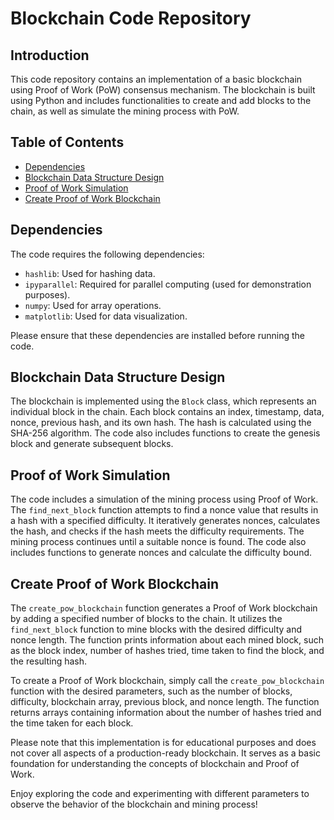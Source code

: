 
<!DOCTYPE html>
<html>
<head>
  <meta charset="UTF-8">
</head>
<body>
  <h1>Blockchain Code Repository</h1>
  <h2>Introduction</h2>
  <p>
    This code repository contains an implementation of a basic blockchain using Proof of Work (PoW) consensus mechanism. The blockchain is built using Python and includes functionalities to create and add blocks to the chain, as well as simulate the mining process with PoW.
  </p>
  <h2>Table of Contents</h2>
  <ul>
    <li><a href="#dependencies">Dependencies</a></li>
    <li><a href="#data-structure">Blockchain Data Structure Design</a></li>
    <li><a href="#proof-of-work">Proof of Work Simulation</a></li>
    <li><a href="#create-blockchain">Create Proof of Work Blockchain</a></li>
  </ul>
  <h2 id="dependencies">Dependencies</h2>
  <p>
    The code requires the following dependencies:
  </p>
  <ul>
    <li><code>hashlib</code>: Used for hashing data.</li>
    <li><code>ipyparallel</code>: Required for parallel computing (used for demonstration purposes).</li>
    <li><code>numpy</code>: Used for array operations.</li>
    <li><code>matplotlib</code>: Used for data visualization.</li>
  </ul>
  <p>
    Please ensure that these dependencies are installed before running the code.
  </p>
  <h2 id="data-structure">Blockchain Data Structure Design</h2>
  <p>
    The blockchain is implemented using the <code>Block</code> class, which represents an individual block in the chain. Each block contains an index, timestamp, data, nonce, previous hash, and its own hash. The hash is calculated using the SHA-256 algorithm. The code also includes functions to create the genesis block and generate subsequent blocks.
  </p>
  <h2 id="proof-of-work">Proof of Work Simulation</h2>
  <p>
    The code includes a simulation of the mining process using Proof of Work. The <code>find_next_block</code> function attempts to find a nonce value that results in a hash with a specified difficulty. It iteratively generates nonces, calculates the hash, and checks if the hash meets the difficulty requirements. The mining process continues until a suitable nonce is found. The code also includes functions to generate nonces and calculate the difficulty bound.
  </p>
  <h2 id="create-blockchain">Create Proof of Work Blockchain</h2>
  <p>
    The <code>create_pow_blockchain</code> function generates a Proof of Work blockchain by adding a specified number of blocks to the chain. It utilizes the <code>find_next_block</code> function to mine blocks with the desired difficulty and nonce length. The function prints information about each mined block, such as the block index, number of hashes tried, time taken to find the block, and the resulting hash.
  </p>
  <p>
    To create a Proof of Work blockchain, simply call the <code>create_pow_blockchain</code> function with the desired parameters, such as the number of blocks, difficulty, blockchain array, previous block, and nonce length. The function returns arrays containing information about the number of hashes tried and the time taken for each block.
  </p>
  <p>
    Please note that this implementation is for educational purposes and does not cover all aspects of a production-ready blockchain. It serves as a basic foundation for understanding the concepts of blockchain and Proof of Work.
  </p>
  <p>
    Enjoy exploring the code and experimenting with different parameters to observe the behavior of the blockchain and mining process!
  </p>
</body>
</html>
